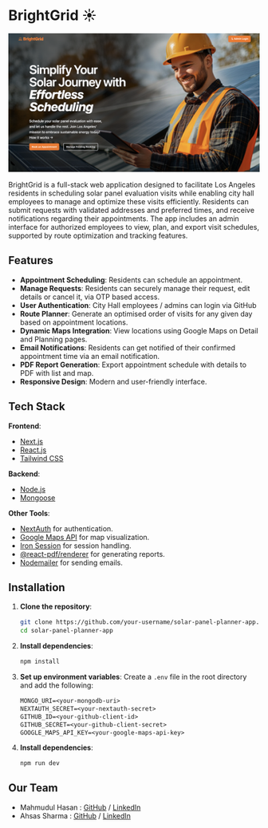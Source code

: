 # BrightGrid ☀️
![BrightGrid](https://github.com/chingu-voyages/v52-tier3-team-31/blob/main/brightgrid-home.png?raw=true) 

BrightGrid is a full-stack web application designed to facilitate Los Angeles residents in scheduling solar panel evaluation visits while enabling city hall employees to manage and optimize these visits efficiently. Residents can submit requests with validated addresses and preferred times, and receive notifications regarding their appointments. The app includes an admin interface for authorized employees to view, plan, and export visit schedules, supported by route optimization and tracking features.

## Features

- **Appointment Scheduling**: Residents can schedule an appointment.
- **Manage Requests**: Residents can securely manage their request, edit details or cancel it, via OTP based access. 
- **User Authentication**: City Hall employees / admins can login via GitHub
- **Route Planner**: Generate an optimised order of visits for any given day based on appointment locations.
- **Dynamic Maps Integration**: View locations using Google Maps on Detail and Planning pages.
- **Email Notifications**: Residents can get notified of their confirmed appointment time via an email notification.
- **PDF Report Generation**: Export appointment schedule with details to PDF with list and map.
- **Responsive Design**: Modern and user-friendly interface.

## Tech Stack

**Frontend**:  
- [Next.js](https://nextjs.org)  
- [React.js](https://reactjs.org)  
- [Tailwind CSS](https://tailwindcss.com)  

**Backend**:  
- [Node.js](https://nodejs.org)  
- [Mongoose](https://mongoosejs.com)  

**Other Tools**:  
- [NextAuth](https://next-auth.js.org) for authentication.
- [Google Maps API](https://developers.google.com/maps) for map visualization.
- [Iron Session](https://github.com/vvo/iron-session) for session handling.
- [@react-pdf/renderer](https://react-pdf.org) for generating reports.
- [Nodemailer](https://nodemailer.com/) for sending emails.

## Installation

1. **Clone the repository**:
   ```bash
   git clone https://github.com/your-username/solar-panel-planner-app.git
   cd solar-panel-planner-app
   ```
2. **Install dependencies**:
   ```bash
   npm install
   ```
3. **Set up environment variables**:
   Create a `.env` file in the root directory and add the following:
    ```env
    MONGO_URI=<your-mongodb-uri>
    NEXTAUTH_SECRET=<your-nextauth-secret>
    GITHUB_ID=<your-github-client-id>
    GITHUB_SECRET=<your-github-client-secret>
    GOOGLE_MAPS_API_KEY=<your-google-maps-api-key>
    ```
4. **Install dependencies**:
   ```bash
   npm run dev
   ```

## Our Team

- Mahmudul Hasan : [GitHub](https://github.com/mHasan1037) / [LinkedIn](#)
- Ahsas Sharma : [GitHub](https://github.com/ahsas-sharma) / [LinkedIn](https://linkedin.com/in/ahsas-sharma)
